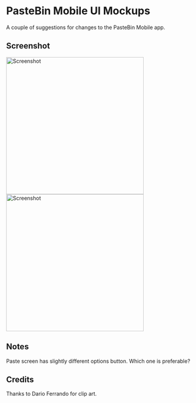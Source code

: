 # PasteBin Mobile UI Mockups

A couple of suggestions for changes to the PasteBin Mobile app. 

## Screenshot

<img src='https://imgur.com/8t6QLEc' title='Screenshot' width='370' alt='Screenshot' />
<img src='https://imgur.com/Y8pIEmh' title='Screenshot' width='370' alt='Screenshot' />


## Notes

Paste screen has slightly different options button. Which one is preferable?


## Credits

Thanks to Dario Ferrando for clip art.
